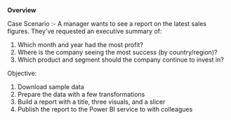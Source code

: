 **Overview**

Case Scenario :-
A manager wants to see a report on the latest sales figures. They've requested an executive summary of:

1) Which month and year had the most profit?
2) Where is the company seeing the most success (by country/region)?
3) Which product and segment should the company continue to invest in?


Objective:
1) Download sample data
2) Prepare the data with a few transformations
3) Build a report with a title, three visuals, and a slicer
4) Publish the report to the Power BI service to with colleagues

